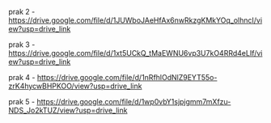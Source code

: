 prak 2 - https://drive.google.com/file/d/1JUWboJAeHfAx6nwRkzgKMkYOq_olhncI/view?usp=drive_link 

prak 3 - https://drive.google.com/file/d/1xt5UCkQ_tMaEWNU6vp3U7kO4RRd4eLIf/view?usp=drive_link

prak 4 - https://drive.google.com/file/d/1nRfhlOdNlZ9EYT55o-zrK4hycwBHPKOO/view?usp=drive_link

prak 5 - https://drive.google.com/file/d/1wp0vbY1sjpjgmm7mXfzu-NDS_Jo2kTUZ/view?usp=drive_link
